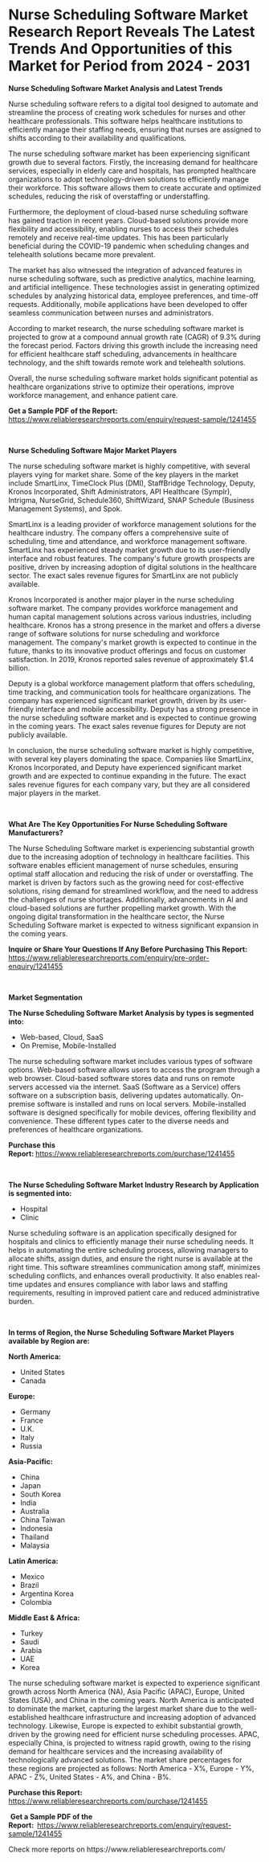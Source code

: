 <p><h1>Nurse Scheduling Software Market Research Report Reveals The Latest Trends And Opportunities of this Market for Period from 2024 - 2031</h1></p><p><strong>Nurse Scheduling Software Market Analysis and Latest Trends</strong></p>
<p><p>Nurse scheduling software refers to a digital tool designed to automate and streamline the process of creating work schedules for nurses and other healthcare professionals. This software helps healthcare institutions to efficiently manage their staffing needs, ensuring that nurses are assigned to shifts according to their availability and qualifications.</p><p>The nurse scheduling software market has been experiencing significant growth due to several factors. Firstly, the increasing demand for healthcare services, especially in elderly care and hospitals, has prompted healthcare organizations to adopt technology-driven solutions to efficiently manage their workforce. This software allows them to create accurate and optimized schedules, reducing the risk of overstaffing or understaffing.</p><p>Furthermore, the deployment of cloud-based nurse scheduling software has gained traction in recent years. Cloud-based solutions provide more flexibility and accessibility, enabling nurses to access their schedules remotely and receive real-time updates. This has been particularly beneficial during the COVID-19 pandemic when scheduling changes and telehealth solutions became more prevalent.</p><p>The market has also witnessed the integration of advanced features in nurse scheduling software, such as predictive analytics, machine learning, and artificial intelligence. These technologies assist in generating optimized schedules by analyzing historical data, employee preferences, and time-off requests. Additionally, mobile applications have been developed to offer seamless communication between nurses and administrators.</p><p>According to market research, the nurse scheduling software market is projected to grow at a compound annual growth rate (CAGR) of 9.3% during the forecast period. Factors driving this growth include the increasing need for efficient healthcare staff scheduling, advancements in healthcare technology, and the shift towards remote work and telehealth solutions.</p><p>Overall, the nurse scheduling software market holds significant potential as healthcare organizations strive to optimize their operations, improve workforce management, and enhance patient care.</p></p>
<p><strong>Get a Sample PDF of the Report:&nbsp;</strong> <a href="https://www.reliableresearchreports.com/enquiry/request-sample/1241455">https://www.reliableresearchreports.com/enquiry/request-sample/1241455</a></p>
<p>&nbsp;</p>
<p><strong>Nurse Scheduling Software Major Market Players</strong></p>
<p><p>The nurse scheduling software market is highly competitive, with several players vying for market share. Some of the key players in the market include SmartLinx, TimeClock Plus (DMI), StaffBridge Technology, Deputy, Kronos Incorporated, Shift Administrators, API Healthcare (Symplr), Intrigma, NurseGrid, Schedule360, ShiftWizard, SNAP Schedule (Business Management Systems), and Spok.</p><p>SmartLinx is a leading provider of workforce management solutions for the healthcare industry. The company offers a comprehensive suite of scheduling, time and attendance, and workforce management software. SmartLinx has experienced steady market growth due to its user-friendly interface and robust features. The company's future growth prospects are positive, driven by increasing adoption of digital solutions in the healthcare sector. The exact sales revenue figures for SmartLinx are not publicly available.</p><p>Kronos Incorporated is another major player in the nurse scheduling software market. The company provides workforce management and human capital management solutions across various industries, including healthcare. Kronos has a strong presence in the market and offers a diverse range of software solutions for nurse scheduling and workforce management. The company's market growth is expected to continue in the future, thanks to its innovative product offerings and focus on customer satisfaction. In 2019, Kronos reported sales revenue of approximately $1.4 billion.</p><p>Deputy is a global workforce management platform that offers scheduling, time tracking, and communication tools for healthcare organizations. The company has experienced significant market growth, driven by its user-friendly interface and mobile accessibility. Deputy has a strong presence in the nurse scheduling software market and is expected to continue growing in the coming years. The exact sales revenue figures for Deputy are not publicly available.</p><p>In conclusion, the nurse scheduling software market is highly competitive, with several key players dominating the space. Companies like SmartLinx, Kronos Incorporated, and Deputy have experienced significant market growth and are expected to continue expanding in the future. The exact sales revenue figures for each company vary, but they are all considered major players in the market.</p></p>
<p>&nbsp;</p>
<p><strong>What Are The Key Opportunities For Nurse Scheduling Software Manufacturers?</strong></p>
<p><p>The Nurse Scheduling Software market is experiencing substantial growth due to the increasing adoption of technology in healthcare facilities. This software enables efficient management of nurse schedules, ensuring optimal staff allocation and reducing the risk of under or overstaffing. The market is driven by factors such as the growing need for cost-effective solutions, rising demand for streamlined workflow, and the need to address the challenges of nurse shortages. Additionally, advancements in AI and cloud-based solutions are further propelling market growth. With the ongoing digital transformation in the healthcare sector, the Nurse Scheduling Software market is expected to witness significant expansion in the coming years.</p></p>
<p><strong>Inquire or Share Your Questions If Any Before Purchasing This Report:</strong> <a href="https://www.reliableresearchreports.com/enquiry/pre-order-enquiry/1241455">https://www.reliableresearchreports.com/enquiry/pre-order-enquiry/1241455</a></p>
<p>&nbsp;</p>
<p><strong>Market Segmentation</strong></p>
<p><strong>The Nurse Scheduling Software Market Analysis by types is segmented into:</strong></p>
<p><ul><li>Web-based, Cloud, SaaS</li><li>On Premise, Mobile-Installed</li></ul></p>
<p><p>The nurse scheduling software market includes various types of software options. Web-based software allows users to access the program through a web browser. Cloud-based software stores data and runs on remote servers accessed via the internet. SaaS (Software as a Service) offers software on a subscription basis, delivering updates automatically. On-premise software is installed and runs on local servers. Mobile-installed software is designed specifically for mobile devices, offering flexibility and convenience. These different types cater to the diverse needs and preferences of healthcare organizations.</p></p>
<p><strong>Purchase this Report:&nbsp;</strong><a href="https://www.reliableresearchreports.com/purchase/1241455">https://www.reliableresearchreports.com/purchase/1241455</a></p>
<p>&nbsp;</p>
<p><strong>The Nurse Scheduling Software Market Industry Research by Application is segmented into:</strong></p>
<p><ul><li>Hospital</li><li>Clinic</li></ul></p>
<p><p>Nurse scheduling software is an application specifically designed for hospitals and clinics to efficiently manage their nurse scheduling needs. It helps in automating the entire scheduling process, allowing managers to allocate shifts, assign duties, and ensure the right nurse is available at the right time. This software streamlines communication among staff, minimizes scheduling conflicts, and enhances overall productivity. It also enables real-time updates and ensures compliance with labor laws and staffing requirements, resulting in improved patient care and reduced administrative burden.</p></p>
<p>&nbsp;</p>
<p><strong>In terms of Region, the Nurse Scheduling Software Market Players available by Region are:</strong></p>
<p>
    <p> <strong> North America: </strong>
        <ul>
            <li>United States</li>
            <li>Canada</li>
        </ul>
        </p> 
    <p> <strong> Europe: </strong>
        <ul>
            <li>Germany</li>
            <li>France</li>
            <li>U.K.</li>
            <li>Italy</li>
            <li>Russia</li>
        </ul>
        </p> 
    <p> <strong> Asia-Pacific: </strong>
        <ul>
            <li>China</li>
            <li>Japan</li>
            <li>South Korea</li>
            <li>India</li>
            <li>Australia</li>
            <li>China Taiwan</li>
            <li>Indonesia</li>
            <li>Thailand</li>
            <li>Malaysia</li>
        </ul>
        </p> 
    <p> <strong> Latin America: </strong>
        <ul>
            <li>Mexico</li>
            <li>Brazil</li>
            <li>Argentina Korea</li>
            <li>Colombia</li>
        </ul>
        </p> 
    <p> <strong> Middle East & Africa: </strong>
        <ul>
            <li>Turkey</li>
            <li>Saudi</li>
            <li>Arabia</li>
            <li>UAE</li>
            <li>Korea</li>
        </ul>
    </p>
    </p>
<p><p>The nurse scheduling software market is expected to experience significant growth across North America (NA), Asia Pacific (APAC), Europe, United States (USA), and China in the coming years. North America is anticipated to dominate the market, capturing the largest market share due to the well-established healthcare infrastructure and increasing adoption of advanced technology. Likewise, Europe is expected to exhibit substantial growth, driven by the growing need for efficient nurse scheduling processes. APAC, especially China, is projected to witness rapid growth, owing to the rising demand for healthcare services and the increasing availability of technologically advanced solutions. The market share percentages for these regions are projected as follows: North America - X%, Europe - Y%, APAC - Z%, United States - A%, and China - B%.</p></p>
<p><strong>Purchase this Report: </strong><a href="https://www.reliableresearchreports.com/purchase/1241455">https://www.reliableresearchreports.com/purchase/1241455</a></p>
<p>&nbsp;<strong>Get a Sample PDF of the Report:&nbsp;&nbsp;</strong><a href="https://www.reliableresearchreports.com/enquiry/request-sample/1241455">https://www.reliableresearchreports.com/enquiry/request-sample/1241455</a></p>
<p><strong></strong></p>
<p>Check more reports on https://www.reliableresearchreports.com/</p>